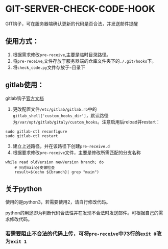 # GIT-SERVER-CHECK-CODE-HOOK
GIT钩子，可在服务器端确认更新的代码是否合法，并发送邮件提醒

## 使用方式：
1. 根据需求修改`pre-receive`,主要是临时目录路径。
2. 将`pre-receive`,文件存放于服务器端的仓库文件夹下的`./.git/hooks`下。
3. 将`check_code.py`文件存放于`~`目录下

## gitlab使用：
gitlab钩子[官方文档](https://docs.gitlab.com/ee/administration/server_hooks.html)
1. 更改配置文件`/etc/gitlab/gitlab.rb`中的`gitlab_shell['custom_hooks_dir']`，默认路径为`/var/opt/gitlab/gitaly/custom_hooks`。注意启用后reload并restart：
```
sudo gitlab-ctl reconfigure
sudo gitlab-ctl restart
```
3. 建立上述路径，并在该路径下创建`pre-receive.d`
4. 根据要求修改`pre-receive`文件，主要是修改所需匹配的分支名称
```
while read oldVersion newVersion branch; do
    # 只对main分支做检查
    result=$(echo ${branch}| grep "main")
```

## 关于python

使用的是python3，若需要使用2，请自行修改代码。

python的用途即为判断代码合法性并在发现不合法时发送邮件。可根据自己的需求修改代码。

### 若需要阻止不合法的代码上传，可将`pre-receive`中73行的`exit 0`改为`exit 1`
